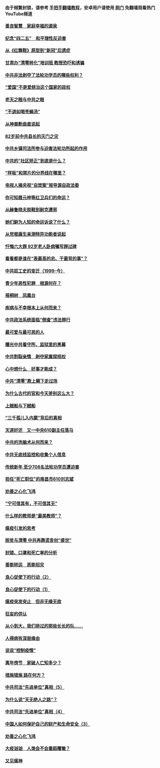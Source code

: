 #### 由于频繁封锁，请参考 [手把手翻墙教程](https://github.com/gfw-breaker/guides/wiki/)，安卓用户请使用 [网门](https://github.com/gfw-breaker/nogfw/blob/master/dl.md?t=04231801) 免翻墙观看热门YouTube频道 

#### [善良智慧　家庭幸福的源泉](../pages/19/423632.md?t=04231801) 

#### [纪念“四二五”　和平理性反迫害](../pages/19/423660.md?t=04231801) 

#### [从《红舞鞋》原型到“新冠”后遗症](../pages/19/423509.md?t=04231801) 

#### [甘肃办“清零转化”培训班 教授恐吓和诱骗](../pages/19/423498.md?t=04231801) 

#### [中共非法剥夺了法轮功学员的哪些权利？](../pages/19/423392.md?t=04231801) 

#### [“爱国”不是爱统治这个国家的政权](../pages/19/423029.md?t=04231801) 

#### [老天之眼与中共之眼](../pages/19/423378.md?t=04231801) 

#### [“不退如喝苍蝇汤”](../pages/19/423287.md?t=04231801) 

#### [从神兽断曲直说起](../pages/19/423201.md?t=04231801) 

#### [82岁前中共县长的灭门之灾](../pages/19/423055.md?t=04231801) 

#### [中共乡镇司法所参与迫害法轮功所起的作用](../pages/19/423064.md?t=04231801) 

#### [中共的“社区矫正”到底是什么？](../pages/19/422870.md?t=04231801) 

#### [“样板”和禁片的分界线在哪里？](../pages/19/422704.md?t=04231801) 

#### [电视人揭央视“自焚案”报导源自政法委](../pages/19/422770.md?t=04231801) 

#### [你可知聂元梓等红卫兵们的命运？](../pages/19/422848.md?t=04231801) 

#### [从赫鲁晓夫脱鞋到耐克遭邪](../pages/19/422826.md?t=04231801) 

#### [她们鲜为人知的命运诉说了什么？](../pages/19/422754.md?t=04231801) 

#### [从党棍康生亲测特异功能者说起](../pages/19/422657.md?t=04231801) 

#### [忏悔六大罪 92岁老人卧病嘱写罪过碑](../pages/19/422750.md?t=04231801) 

#### [看看都是谁在“表最高的忠、干最背的事”？](../pages/19/422703.md?t=04231801) 

#### [中共奴工史的变迁（1999-今）](../pages/19/422656.md?t=04231801) 

#### [青少年恶性犯罪　根源何在？](../pages/19/422449.md?t=04231801) 

#### [梧桐树　凤凰台](../pages/19/422442.md?t=04231801) 

#### [疾病与不幸根本上从何而来？](../pages/19/422438.md?t=04231801) 

#### [中共政法系统面临“倒查”违法罪行](../pages/19/422497.md?t=04231801) 

#### [最可爱与最可恶的人](../pages/19/422448.md?t=04231801) 

#### [曝光中共看守所、监狱里的黑幕](../pages/19/422390.md?t=04231801) 

#### [中共割裂亲情　剥夺家属探视权](../pages/19/422364.md?t=04231801) 

#### [心中想什么　好事才能成？](../pages/19/422318.md?t=04231801) 

#### [中共“清零”欺上瞒下走过场](../pages/19/422306.md?t=04231801) 

#### [为什么古代的官和今天差别这么大？](../pages/19/422228.md?t=04231801) 

#### [上贼船与下贼船](../pages/19/422276.md?t=04231801) 

#### [“三千孤儿入内蒙”背后的真相](../pages/19/422229.md?t=04231801) 

#### [天道好还　又一中央610副主任落马](../pages/19/422155.md?t=04231801) 

#### [中共的洗脑术从何而来？](../pages/19/422154.md?t=04231801) 

#### [中共无底线监控和收集个人信息](../pages/19/422039.md?t=04231801) 

#### [传统新年 至少708名法轮功学员遭迫害](../pages/19/421946.md?t=04231801) 

#### [担任“死亡职位”的南昌市610刘志斌](../pages/19/421957.md?t=04231801) 

#### [劝善之心化飞鸿](../pages/19/421164.md?t=04231801) 

#### [“宁可信其有，不可信其无”](../pages/19/421691.md?t=04231801) 

#### [什么样的教师是“最美教师”？](../pages/19/421755.md?t=04231801) 

#### [瘟疫引发的思考](../pages/19/421594.md?t=04231801) 

#### [脱贫与清零 中共再靠谎言创“盛世”](../pages/19/421590.md?t=04231801) 

#### [封锁、口罩和死亡率的分析](../pages/19/421495.md?t=04231801) 

#### [善能转运　恶能招灾](../pages/19/421334.md?t=04231801) 

#### [良心促使下的行动（2）](../pages/19/421361.md?t=04231801) 

#### [良心促使下的行动（1）](../pages/19/421302.md?t=04231801) 

#### [瘟疫突发突止　但非无缘无故](../pages/19/421281.md?t=04231801) 

#### [狂妄的供认](../pages/19/421199.md?t=04231801) 

#### [从小到大，我们排过的那些长长的队……](../pages/19/421243.md?t=04231801) 

#### [人得病有深层缘由](../pages/19/420864.md?t=04231801) 

#### [说说“控制疫情”](../pages/19/420831.md?t=04231801) 

#### [离年傍节　家破人亡知多少？](../pages/19/420563.md?t=04231801) 

#### [措施错施  路在何方？](../pages/19/420076.md?t=04231801) 

#### [中共司法“先进单位”真相（5）](../pages/19/419453.md?t=04231801) 

#### [为什么说“天无绝人之路”？](../pages/19/419618.md?t=04231801) 

#### [中共司法“先进单位”真相（4）](../pages/19/419452.md?t=04231801) 

#### [中国人如何保护自己的财产和生命安全（3）](../pages/19/419405.md?t=04231801) 

#### [劝善之心化飞鸿](../pages/19/418758.md?t=04231801) 

#### [大疫汹汹　人类会不会重蹈覆辙？](../pages/19/419691.md?t=04231801) 

#### [又见瘟神](../pages/19/419225.md?t=04231801) 

